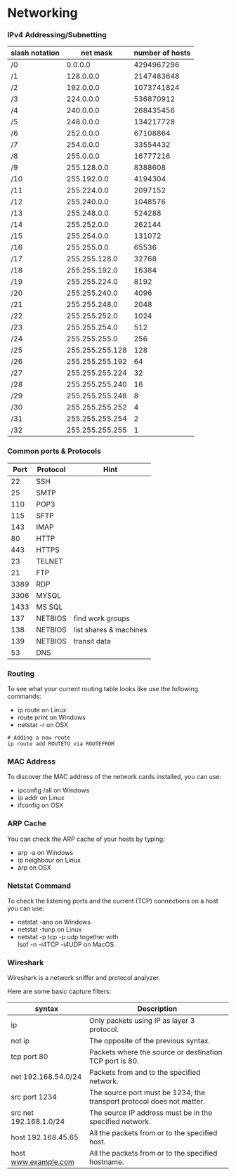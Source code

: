 # Networking

### IPv4 Addressing/Subnetting

| slash notation | net mask        | number of hosts |
| -------------- | --------------- | --------------- |
| /0             | 0.0.0.0         | 4294967296      |
| /1             | 128.0.0.0       | 2147483648      |
| /2             | 192.0.0.0       | 1073741824      |
| /3             | 224.0.0.0       | 536870912       |
| /4             | 240.0.0.0       | 268435456       |
| /5             | 248.0.0.0       | 134217728       |
| /6             | 252.0.0.0       | 67108864        |
| /7             | 254.0.0.0       | 33554432        |
| /8             | 255.0.0.0       | 16777216        |
| /9             | 255.128.0.0     | 8388608         |
| /10            | 255.192.0.0     | 4194304         |
| /11            | 255.224.0.0     | 2097152         |
| /12            | 255.240.0.0     | 1048576         |
| /13            | 255.248.0.0     | 524288          |
| /14            | 255.252.0.0     | 262144          |
| /15            | 255.254.0.0     | 131072          |
| /16            | 255.255.0.0     | 65536           |
| /17            | 255.255.128.0   | 32768           |
| /18            | 255.255.192.0   | 16384           |
| /19            | 255.255.224.0   | 8192            |
| /20            | 255.255.240.0   | 4096            |
| /21            | 255.255.248.0   | 2048            |
| /22            | 255.255.252.0   | 1024            |
| /23            | 255.255.254.0   | 512             |
| /24            | 255.255.255.0   | 256             |
| /25            | 255.255.255.128 | 128             |
| /26            | 255.255.255.192 | 64              |
| /27            | 255.255.255.224 | 32              |
| /28            | 255.255.255.240 | 16              |
| /29            | 255.255.255.248 | 8               |
| /30            | 255.255.255.252 | 4               |
| /31            | 255.255.255.254 | 2               |
| /32            | 255.255.255.255 | 1               |

### Common ports & Protocols

| Port | Protocol | Hint                   |
| ---- | -------- | ---------------------- |
| 22   | SSH      |                        |
| 25   | SMTP     |                        |
| 110  | POP3     |                        |
| 115  | SFTP     |                        |
| 143  | IMAP     |                        |
| 80   | HTTP     |                        |
| 443  | HTTPS    |                        |
| 23   | TELNET   |                        |
| 21   | FTP      |                        |
| 3389 | RDP      |                        |
| 3306 | MYSQL    |                        |
| 1433 | MS SQL   |                        |
| 137  | NETBIOS  | find work groups       |
| 138  | NETBIOS  | list shares & machines |
| 139  | NETBIOS  | transit data           |
| 53   | DNS      |                        |

### Routing

To see what your current routing table looks like use the following commands:

* ip route on Linux
* route print on Windows
* netstat -r on OSX

```
# Adding a new route 
ip route add ROUTETO via ROUTEFROM
```

### MAC Address

To discover the MAC address of the network cards installed, you can use:

* ipconfig /all on Windows
* ip addr on Linux
* ifconfig on OSX

### ARP Cache

You can check the ARP cache of your hosts by typing:

* arp -a on Windows
* ip neighbour on Linux
* arp on OSX

### Netstat Command

To check the listening ports and the current (TCP) connections on a host you can use:

* netstat -ano on Windows
* netstat -tunp on Linux
* netstat -p tcp -p udp together with\
  lsof -n -i4TCP -i4UDP on MacOS

### Wireshark

Wireshark is a network sniffer and protocol analyzer.

Here are some basic capture filters:

| syntax                 | Description                                                           |
| ---------------------- | --------------------------------------------------------------------- |
| ip                     | Only packets using IP as layer 3 protocol.                            |
| not ip                 | The opposite of the previous syntax.                                  |
| tcp port 80            | Packets where the source or destination TCP port is 80.               |
| net 192.168.54.0/24    | Packets from and to the specified network.                            |
| src port 1234          | The source port must be 1234; the transport protocol does not matter. |
| src net 192.168.1.0/24 | The source IP address must be in the specified network.               |
| host 192.168.45.65     | All the packets from or to the specified host.                        |
| host www.example.com   | All the packets from or to the specified hostname.                    |
